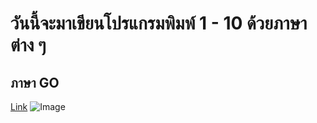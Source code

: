 # วันนี้จะมาเขียนโปรแกรมพิมพ์ 1 - 10 ด้วยภาษาต่าง ๆ

## ภาษา GO
[Link](https://github.com/Kronwarin/Code-1-10/blob/master/GO.png) 
![Image](http://www.thaiall.com/me/picme.jpg)

 
